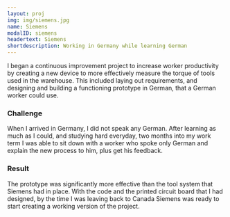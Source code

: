 ```yaml
---
layout: proj
img: img/siemens.jpg
name: Siemens
modalID: siemens
headertext: Siemens
shortdescription: Working in Germany while learning German
---
```


I began a continuous improvement project to increase worker productivity by creating a new device to more effectively measure the torque of tools used in the warehouse. This included laying out requirements, and designing and building a functioning prototype in German, that a German worker could use. 

### Challenge
When I arrived in Germany, I did not speak any German. After learning as much as I could, and studying hard everyday, two months into my work term I was able to sit down with a worker who spoke only German and explain the new process to him, plus get his feedback. 

### Result
The prototype was significantly more effective than the tool system that Siemens had in place. With the code and the printed circuit board that I had designed, by the time I was leaving back to Canada Siemens was ready to start creating a working version of the project.
